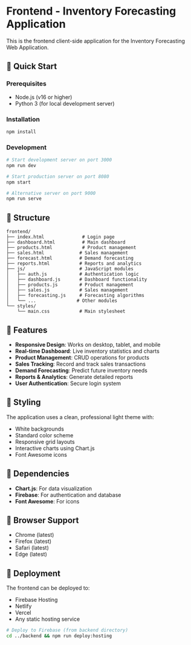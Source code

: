 # Frontend - Inventory Forecasting Application

This is the frontend client-side application for the Inventory Forecasting Web Application.

## 🚀 Quick Start

### Prerequisites
- Node.js (v16 or higher)
- Python 3 (for local development server)

### Installation
```bash
npm install
```

### Development
```bash
# Start development server on port 3000
npm run dev

# Start production server on port 8080
npm start

# Alternative server on port 9000
npm run serve
```

## 📁 Structure

```
frontend/
├── index.html              # Login page
├── dashboard.html          # Main dashboard
├── products.html           # Product management
├── sales.html             # Sales management
├── forecast.html          # Demand forecasting
├── reports.html           # Reports and analytics
├── js/                    # JavaScript modules
│   ├── auth.js            # Authentication logic
│   ├── dashboard.js       # Dashboard functionality
│   ├── products.js        # Product management
│   ├── sales.js           # Sales management
│   ├── forecasting.js     # Forecasting algorithms
│   └── ...               # Other modules
└── styles/
    └── main.css           # Main stylesheet
```

## 🔧 Features

- **Responsive Design**: Works on desktop, tablet, and mobile
- **Real-time Dashboard**: Live inventory statistics and charts
- **Product Management**: CRUD operations for products
- **Sales Tracking**: Record and track sales transactions
- **Demand Forecasting**: Predict future inventory needs
- **Reports & Analytics**: Generate detailed reports
- **User Authentication**: Secure login system

## 🎨 Styling

The application uses a clean, professional light theme with:
- White backgrounds
- Standard color scheme
- Responsive grid layouts
- Interactive charts using Chart.js
- Font Awesome icons

## 🔗 Dependencies

- **Chart.js**: For data visualization
- **Firebase**: For authentication and database
- **Font Awesome**: For icons

## 📱 Browser Support

- Chrome (latest)
- Firefox (latest)
- Safari (latest)
- Edge (latest)

## 🚀 Deployment

The frontend can be deployed to:
- Firebase Hosting
- Netlify
- Vercel
- Any static hosting service

```bash
# Deploy to Firebase (from backend directory)
cd ../backend && npm run deploy:hosting
```

